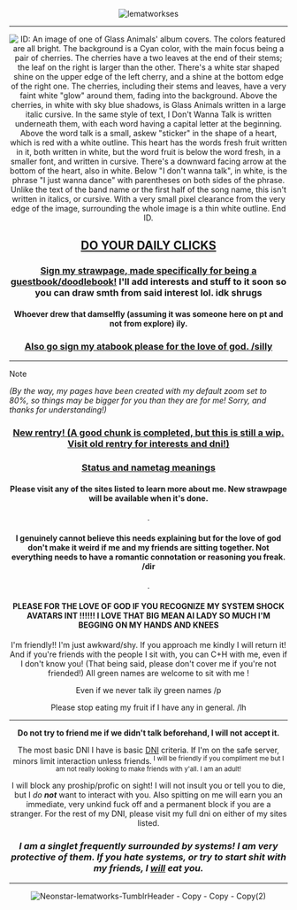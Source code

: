 *<p align=center>* ![lematworkses](https://github.com/user-attachments/assets/0b3d7d33-1184-47b6-bfed-b01fef71e8e0)

---

*<p align=center>* ![ID: An image of one of Glass Animals' album covers. The colors featured are all bright. The background is a Cyan color, with the main focus being a pair of cherries. The cherries have a two leaves at the end of their stems; the leaf on the right is larger than the other. There's a white star shaped shine on the upper edge of the left cherry, and a shine at the bottom edge of the right one. The cherries, including their stems and leaves, have a very faint white "glow" around them, fading into the background. Above the cherries, in white with sky blue shadows, is Glass Animals written in a large italic cursive. In the same style of text, I Don't Wanna Talk is written underneath them, with each word having a capital letter at the beginning. Above the word talk is a small, askew "sticker" in the shape of a heart, which is red with a white outline. This heart has the words fresh fruit written in it, both written in white, but the word fruit is below the word fresh, in a smaller font, and written in cursive. There's a downward facing arrow at the bottom of the heart, also in white. Below "I don't wanna talk", in white, is the phrase "I just wanna dance" with parentheses on both sides of the phrase. Unlike the text of the band name or the first half of the song name, this isn't written in italics, or cursive. With a very small pixel clearance from the very edge of the image, surrounding the whole image is a thin white outline. End ID.](https://imgur.com/7j2nfmF.png)




## *<p align=center>* [DO YOUR DAILY CLICKS](https://arab.org/click-to-help/palestine/)

### *<p align=center>* [Sign my strawpage, made specifically for being a guestbook/doodlebook!](https://chrispybeans.straw.page/) I'll add interests and stuff to it soon so you can draw smth from said interest lol. idk shrugs
#### *<p align=center>* Whoever drew that damselfly (assuming it was someone here on pt and not from explore) ily. 

### *<p align=center>* [Also go sign my atabook please for the love of god. /silly](https://glass-animals.atabook.org/)

---
>[!NOTE]
*(By the way, my pages have been created with my default zoom set to 80%, so things may be bigger for you than they are for me! Sorry, and thanks for understanding!)*

### *<p align=center>* [New rentry! (A good chunk is completed, but this is still a wip. Visit old rentry for interests and dni!)](https://rentry.co/Chrissy-beans)

### *<p align=center>* [Status and nametag meanings](https://rentry.co/1-800-SPAMTONG)
#### *<p align=center>* Please visit any of the sites listed to learn more about me. New strawpage will be available when it's done.

<p align=center> .

#### *<p align=center>* I genuinely cannot believe this needs explaining but for the love of god don't make it weird if me and my friends are sitting together. Not everything needs to have a romantic connotation or reasoning you freak. /dir

<p align=center> .

#### <p align=center> PLEASE FOR THE LOVE OF GOD IF YOU RECOGNIZE MY SYSTEM SHOCK AVATARS INT !!!!!! I LOVE THAT BIG MEAN AI LADY SO MUCH I'M BEGGING ON MY HANDS AND KNEES

<p align=center> I'm friendly!! I'm just awkward/shy. If you approach me kindly I will return it! And if you're friends with the people I sit with, you can C+H with me, even if I don't know you! (That being said, please don't cover me if you're not friended!) All green names are welcome to sit with me !

<p align=center> Even if we never talk ily green names /p

*<p align=center>* Please stop eating my fruit if I have any in general. /lh


---


*<p align=center>* **__Do not try to friend me if we didn't talk beforehand, I will not accept it.__**

*<p align=center>* The most basic DNI I have is basic [DNI](https://dni-criteria.carrd.co/) criteria. If I'm on the safe server, minors limit interaction unless friends.<sup> I will be friendly if you compliment me but I am not really looking to make friends with y'all. I am an adult!</sup> 

*<p align=center>* I will block any proship/profic on sight! I will not insult you or tell you to die, but I *do **not*** want to interact with you. Also spitting on me will earn you an immediate, very unkind fuck off and a permanent block if you are a stranger. For the rest of my DNI, please visit my full dni on either of my sites listed.

### *<p align=center>* *I am a singlet frequently surrounded by systems! I am very protective of them. If you hate systems, or try to start shit with my friends, I **<ins>will</ins>** eat you.*
---
*<p align=center>* ![Neonstar-lematworks-TumblrHeader - Copy - Copy - Copy(2)](https://github.com/user-attachments/assets/ccebceb9-7cbc-44e5-9a6d-254b0ab97b29)
